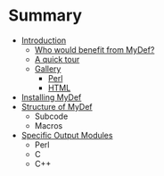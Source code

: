 # Summary

* [Introduction](README.md)
   * [Who would benefit from MyDef?](who_would_benefit_from_mydef.md)
   * [A quick tour](a_quick_tour.md)
   * [Gallery](gallery.md)
       * [Perl](gallery_perl.md)
       * [HTML](gallery_html.md)
* [Installing MyDef](Installing.md)
* [Structure of MyDef](mydef_structure.md)
   * Subcode
   * Macros
* [Specific Output Modules](modules.md)
   * Perl
   * C
   * C++

